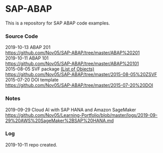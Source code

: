 # SAP-ABAP
This is a repository for SAP ABAP code examples.

### Source Code 

2019-10-13 ABAP 201   
https://github.com/Nov05/SAP-ABAP/tree/master/ABAP%20201    
2019-10-11 ABAP 101    
https://github.com/Nov05/SAP-ABAP/tree/master/ABAP%20101       
2015-08-05 SVF package [(List of Objects)](http://htmlpreview.github.io/?https://github.com/Nov05/SAP-ABAP/blob/master/2015-08-05%20ZSVF/source%20code/Package%20SVF%20Object%20List.htm)           
https://github.com/Nov05/SAP-ABAP/tree/master/2015-08-05%20ZSVF   
2015-07-20 DOI template   
https://github.com/Nov05/SAP-ABAP/tree/master/2015-07-20%20DOI   

### Notes   

2019-09-29 Cloud AI with SAP HANA and Amazon SageMaker    
https://github.com/Nov05/Learning-Portfolio/blob/master/logs/2019-09-29%20AWS%20SageMaker%2BSAP%20HANA.md

### Log

2019-10-11 repo created.

